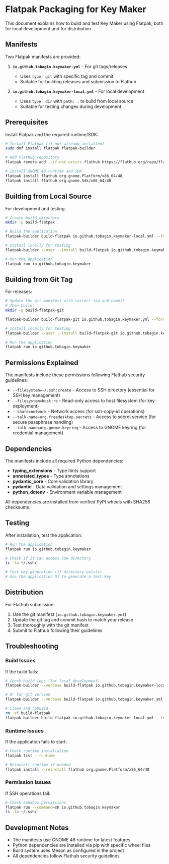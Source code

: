 # Flatpak Packaging for Key Maker

This document explains how to build and test Key Maker using Flatpak, both for local development and for distribution.

## Manifests

Two Flatpak manifests are provided:

1. **`io.github.tobagin.keymaker.yml`** - For git tags/releases
   - Uses `type: git` with specific tag and commit
   - Suitable for building releases and submission to Flathub

2. **`io.github.tobagin.keymaker-local.yml`** - For local development
   - Uses `type: dir` with `path: .` to build from local source
   - Suitable for testing changes during development

## Prerequisites

Install Flatpak and the required runtime/SDK:

```bash
# Install Flatpak (if not already installed)
sudo dnf install flatpak flatpak-builder

# Add Flathub repository
flatpak remote-add --if-not-exists flathub https://flathub.org/repo/flathub.flatpakrepo

# Install GNOME 48 runtime and SDK
flatpak install flathub org.gnome.Platform/x86_64/48
flatpak install flathub org.gnome.Sdk/x86_64/48
```

## Building from Local Source

For development and testing:

```bash
# Create build directory
mkdir -p build-flatpak

# Build the application
flatpak-builder build-flatpak io.github.tobagin.keymaker-local.yml --force-clean

# Install locally for testing
flatpak-builder --user --install build-flatpak io.github.tobagin.keymaker-local.yml --force-clean

# Run the application
flatpak run io.github.tobagin.keymaker
```

## Building from Git Tag

For releases:

```bash
# Update the git manifest with correct tag and commit
# Then build:
mkdir -p build-flatpak-git

flatpak-builder build-flatpak-git io.github.tobagin.keymaker.yml --force-clean

# Install locally for testing
flatpak-builder --user --install build-flatpak-git io.github.tobagin.keymaker.yml --force-clean

# Run the application
flatpak run io.github.tobagin.keymaker
```

## Permissions Explained

The manifests include these permissions following Flathub security guidelines:

- `--filesystem=~/.ssh:create` - Access to SSH directory (essential for SSH key management)
- `--filesystem=host:ro` - Read-only access to host filesystem (for key deployment)
- `--share=network` - Network access (for ssh-copy-id operations)
- `--talk-name=org.freedesktop.secrets` - Access to secret service (for secure passphrase handling)
- `--talk-name=org.gnome.keyring` - Access to GNOME keyring (for credential management)

## Dependencies

The manifests include all required Python dependencies:

- **typing_extensions** - Type hints support
- **annotated_types** - Type annotations
- **pydantic_core** - Core validation library
- **pydantic** - Data validation and settings management
- **python_dotenv** - Environment variable management

All dependencies are installed from verified PyPI wheels with SHA256 checksums.

## Testing

After installation, test the application:

```bash
# Run the application
flatpak run io.github.tobagin.keymaker

# Check if it can access SSH directory
ls -la ~/.ssh/

# Test key generation (if directory exists)
# Use the application UI to generate a test key
```

## Distribution

For Flathub submission:

1. Use the git manifest (`io.github.tobagin.keymaker.yml`)
2. Update the git tag and commit hash to match your release
3. Test thoroughly with the git manifest
4. Submit to Flathub following their guidelines

## Troubleshooting

### Build Issues

If the build fails:

```bash
# Check build logs (for local development)
flatpak-builder --verbose build-flatpak io.github.tobagin.keymaker-local.yml --force-clean

# Or for git version
flatpak-builder --verbose build-flatpak io.github.tobagin.keymaker.yml --force-clean

# Clean and rebuild
rm -rf build-flatpak
flatpak-builder build-flatpak io.github.tobagin.keymaker-local.yml --force-clean
```

### Runtime Issues

If the application fails to start:

```bash
# Check runtime installation
flatpak list --runtime

# Reinstall runtime if needed
flatpak install --reinstall flathub org.gnome.Platform/x86_64/48
```

### Permission Issues

If SSH operations fail:

```bash
# Check sandbox permissions
flatpak run --command=sh io.github.tobagin.keymaker
ls -la ~/.ssh/
```

## Development Notes

- The manifests use GNOME 48 runtime for latest features
- Python dependencies are installed via pip with specific wheel files
- Build system uses Meson as configured in the project
- All dependencies follow Flathub security guidelines